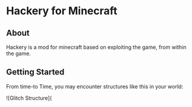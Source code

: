 
Hackery for Minecraft
=====================

About
-----

Hackery is a mod for minecraft based on exploiting the game, from within the game.


Getting Started
---------------
From time-to Time, you may encounter structures like this in your world:

![Glitch Structure](

